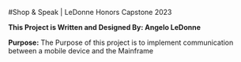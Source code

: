 #Shop & Speak | LeDonne Honors Capstone 2023

**This Project is Written and Designed By: Angelo LeDonne**

**Purpose:** The Purpose of this project is to implement communication between a mobile device and the Mainframe
